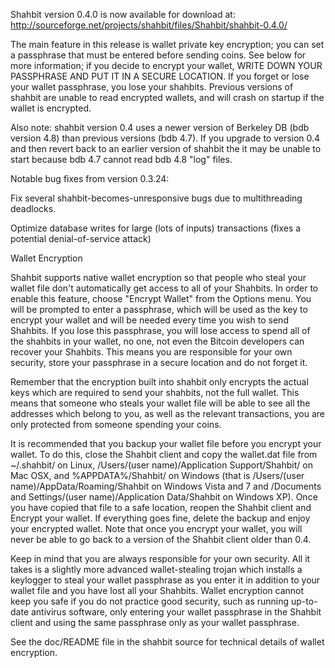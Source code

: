 Shahbit version 0.4.0 is now available for download at:
http://sourceforge.net/projects/shahbit/files/Shahbit/shahbit-0.4.0/

The main feature in this release is wallet private key encryption;
you can set a passphrase that must be entered before sending coins.
See below for more information; if you decide to encrypt your wallet,
WRITE DOWN YOUR PASSPHRASE AND PUT IT IN A SECURE LOCATION. If you
forget or lose your wallet passphrase, you lose your shahbits.
Previous versions of shahbit are unable to read encrypted wallets,
and will crash on startup if the wallet is encrypted.

Also note: shahbit version 0.4 uses a newer version of Berkeley DB
(bdb version 4.8) than previous versions (bdb 4.7). If you upgrade
to version 0.4 and then revert back to an earlier version of shahbit
the it may be unable to start because bdb 4.7 cannot read bdb 4.8
"log" files.


Notable bug fixes from version 0.3.24:

Fix several shahbit-becomes-unresponsive bugs due to multithreading
deadlocks.

Optimize database writes for large (lots of inputs) transactions
(fixes a potential denial-of-service attack)


Wallet Encryption

Shahbit supports native wallet encryption so that people who steal your
wallet file don't automatically get access to all of your Shahbits.
In order to enable this feature, choose "Encrypt Wallet" from the
Options menu.  You will be prompted to enter a passphrase, which
will be used as the key to encrypt your wallet and will be needed
every time you wish to send Shahbits.  If you lose this passphrase,
you will lose access to spend all of the shahbits in your wallet,
no one, not even the Bitcoin developers can recover your Shahbits.
This means you are responsible for your own security, store your
passphrase in a secure location and do not forget it.

Remember that the encryption built into shahbit only encrypts the
actual keys which are required to send your shahbits, not the full
wallet.  This means that someone who steals your wallet file will
be able to see all the addresses which belong to you, as well as the
relevant transactions, you are only protected from someone spending
your coins.

It is recommended that you backup your wallet file before you
encrypt your wallet.  To do this, close the Shahbit client and
copy the wallet.dat file from ~/.shahbit/ on Linux, /Users/(user
name)/Application Support/Shahbit/ on Mac OSX, and %APPDATA%/Shahbit/
on Windows (that is /Users/(user name)/AppData/Roaming/Shahbit on
Windows Vista and 7 and /Documents and Settings/(user name)/Application
Data/Shahbit on Windows XP).  Once you have copied that file to a
safe location, reopen the Shahbit client and Encrypt your wallet.
If everything goes fine, delete the backup and enjoy your encrypted
wallet.  Note that once you encrypt your wallet, you will never be
able to go back to a version of the Shahbit client older than 0.4.

Keep in mind that you are always responsible for your own security.
All it takes is a slightly more advanced wallet-stealing trojan which
installs a keylogger to steal your wallet passphrase as you enter it
in addition to your wallet file and you have lost all your Shahbits.
Wallet encryption cannot keep you safe if you do not practice
good security, such as running up-to-date antivirus software, only
entering your wallet passphrase in the Shahbit client and using the
same passphrase only as your wallet passphrase.

See the doc/README file in the shahbit source for technical details
of wallet encryption.
